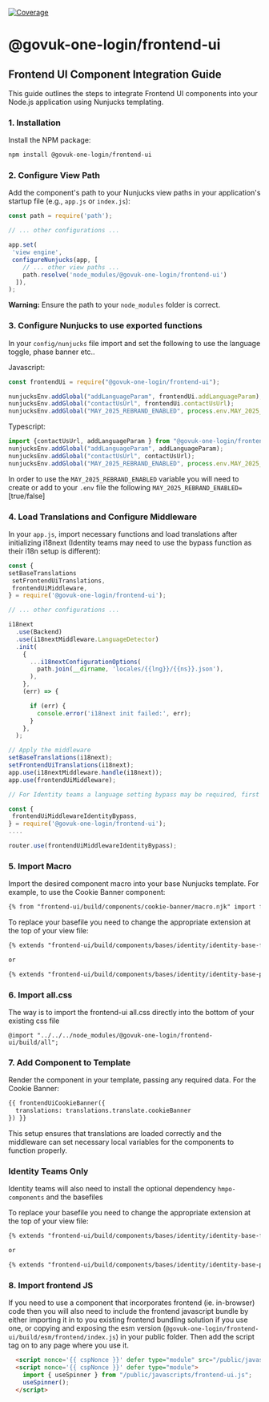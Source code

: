 [![Coverage](https://sonarcloud.io/api/project_badges/measure?project=govuk-one-login_frontend-ui&metric=coverage)](https://sonarcloud.io/summary/overall?id=govuk-one-login_frontend-ui)

# @govuk-one-login/frontend-ui

## Frontend UI Component Integration Guide

This guide outlines the steps to integrate Frontend UI components into your Node.js application using Nunjucks templating.

### 1. Installation

Install the NPM package:

```bash
npm install @govuk-one-login/frontend-ui
```

### 2. Configure View Path

Add the component's path to your Nunjucks view paths in your application's startup file (e.g., `app.js` or `index.js`):

```javascript
const path = require('path');

// ... other configurations ...

app.set(
 'view engine',
 configureNunjucks(app, [
    // ... other view paths ...
    path.resolve('node_modules/@govuk-one-login/frontend-ui')
  ]),
);
```

**Warning:** Ensure the path to your `node_modules` folder is correct.

### 3. Configure Nunjucks to use exported functions

In your `config/nunjucks` file import and set the following to use the language toggle, phase banner etc..

Javascript:
```javascript
const frontendUi = require("@govuk-one-login/frontend-ui");

nunjucksEnv.addGlobal("addLanguageParam", frontendUi.addLanguageParam);
nunjucksEnv.addGlobal("contactUsUrl", frontendUi.contactUsUrl);
nunjucksEnv.addGlobal("MAY_2025_REBRAND_ENABLED", process.env.MAY_2025_REBRAND_ENABLED == "true");
```
Typescript:
```typescript
import {contactUsUrl, addLanguageParam } from "@govuk-one-login/frontend-ui";
nunjucksEnv.addGlobal("addLanguageParam", addLanguageParam);
nunjucksEnv.addGlobal("contactUsUrl", contactUsUrl);
nunjucksEnv.addGlobal("MAY_2025_REBRAND_ENABLED", process.env.MAY_2025_REBRAND_ENABLED == "true");
```

In order to use the `MAY_2025_REBRAND_ENABLED` variable you will need to create or add to your `.env` file the following `MAY_2025_REBRAND_ENABLED=`[true/false]

### 4. Load Translations and Configure Middleware

In your `app.js`, import necessary functions and load translations after initializing i18next (Identity teams may need to use the bypass function as their i18n setup is different):

```javascript
const {
setBaseTranslations
 setFrontendUiTranslations,
 frontendUiMiddleware,
} = require('@govuk-one-login/frontend-ui');

// ... other configurations ...

i18next
  .use(Backend)
  .use(i18nextMiddleware.LanguageDetector)
  .init(
    {
      ...i18nextConfigurationOptions(
        path.join(__dirname, 'locales/{{lng}}/{{ns}}.json'),
      ),
    },
    (err) => {

      if (err) {
        console.error('i18next init failed:', err);
      }
    },
  );

// Apply the middleware
setBaseTranslations(i18next);
setFrontendUiTranslations(i18next); 
app.use(i18nextMiddleware.handle(i18next));
app.use(frontendUiMiddleware);

// For Identity teams a language setting bypass may be required, first import the bypass function and then configure router to use the new function at the top of your router.use functions

const {
 frontendUiMiddlewareIdentityBypass,
} = require('@govuk-one-login/frontend-ui');
....

router.use(frontendUiMiddlewareIdentityBypass);

```

### 5. Import Macro

Import the desired component macro into your base Nunjucks template. For example, to use the Cookie Banner component:

```html
{% from "frontend-ui/build/components/cookie-banner/macro.njk" import frontendUiCookieBanner %}
```

To replace your basefile you need to change the appropriate extension at the top of your view file:
```html
{% extends "frontend-ui/build/components/bases/identity/identity-base-form.njk" %}

or 

{% extends "frontend-ui/build/components/bases/identity/identity-base-page.njk" %}

```

### 6. Import all.css

The way is to import the frontend-ui all.css directly into the bottom of your existing css file
```
@import "../../../node_modules/@govuk-one-login/frontend-ui/build/all";
```

### 7. Add Component to Template

Render the component in your template, passing any required data. For the Cookie Banner:

```html
{{ frontendUiCookieBanner({
  translations: translations.translate.cookieBanner 
}) }}
```

This setup ensures that translations are loaded correctly and the middleware can set necessary local variables for the components to function properly.

### Identity Teams Only

Identity teams will also need to install the optional dependency `hmpo-components` and the basefiles

To replace your basefile you need to change the appropriate extension at the top of your view file:
```html
{% extends "frontend-ui/build/components/bases/identity/identity-base-form.njk" %}

or 

{% extends "frontend-ui/build/components/bases/identity/identity-base-page.njk" %}

```

### 8. Import frontend JS

If you need to use a component that incorporates frontend (ie. in-browser) code then you will also need to include the frontend javascript bundle by either importing it in to you existing frontend bundling solution if you use one, or copying and exposing the esm version (`@govuk-one-login/frontend-ui/build/esm/frontend/index.js`) in your public folder. Then add the script tag on to any page where you use it.

```html
  <script nonce='{{ cspNonce }}' defer type="module" src="/public/javascripts/frontend-ui.js"></script>
  <script nonce='{{ cspNonce }}' defer type="module">
    import { useSpinner } from "/public/javascripts/frontend-ui.js";
    useSpinner();
  </script>
```
